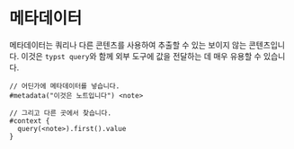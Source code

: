 # 메타데이터

메타데이터는 쿼리나 다른 콘텐츠를 사용하여 추출할 수 있는 보이지 않는 콘텐츠입니다.
이것은 `typst query`와 함께 외부 도구에 값을 전달하는 데 매우 유용할 수 있습니다.

```typ
// 어딘가에 메타데이터를 넣습니다.
#metadata("이것은 노트입니다") <note>

// 그리고 다른 곳에서 찾습니다.
#context {
  query(<note>).first().value
}
```